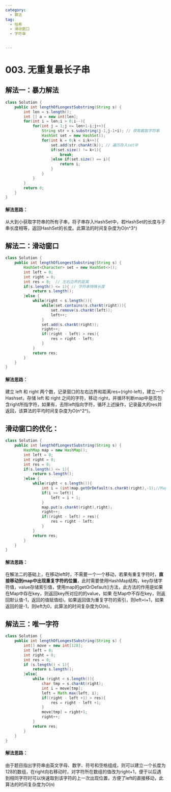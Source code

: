 ```yaml
---
category: 
  - 算法
tag: 
  - 哈希
  - 滑动窗口
  - 字符串

 
---
```

# 003. 无重复最长子串

<Badge text="中等" type="warning" vertical="middle" />

## 解法一：暴力解法

```java
class Solution {
    public int lengthOfLongestSubstring(String s) {
        int len = s.length();
        int [] a = new int[len];
        for(int i = len;i > 0;i--){
            for(int j = 1;j <= len+1-i;j++){
                String str = s.substring(j-1,j-1+i); // 获取截取字符串
                HashSet set = new HashSet();
                for(int k = 0;k < i;k++){
                    set.add(str.charAt(k)); // 遍历存入set中
                    if(set.size() != k+1){
                        break;
                    }else if(set.size() == i){
                        return i;
                    }
                }
            }
        }
        return 0;
    }
}
```

#### 解法思路：

从大到小获取字符串的所有子串，将子串存入HashSet中，若HashSet的长度与子串长度相等，返回HashSet的长度。此算法的时间复杂度为O(n^3^)

## 解法二：滑动窗口

```java
class Solution {
    public int lengthOfLongestSubstring(String s) {
        HashSet<Character> set = new HashSet<>();
        int left = 0;
        int right = 0;
        int res = 0;  // 左右边界的距离
        if(s.length() <= 1){ // 字符串特殊长度
            return s.length();
        }else {
            while(right < s.length()){
                while(set.contains(s.charAt(right))){
                    set.remove(s.charAt(left));
                    left++;
                }
                set.add(s.charAt(right));
                right++;
                if((right - left) > res){
                    res = right - left;
                }
            }
            return res;
        }
    }
}
```

#### 解法思路：

建立 left 和 right 两个数，记录窗口的左右边界和距离res=(right-left)，建立一个Hashset，存储 left 和 right 之间的字符，移动 right，并循环判断map中是否包含right所指字符，如果有，去除left指向字符，循环上述操作，记录最大的res并返回，该算法的平均时间复杂度为O(n^2^)。

## 滑动窗口的优化：

```java
class Solution {
    public int lengthOfLongestSubstring(String s) {
        HashMap map = new HashMap();
        int left = 0;
        int right = 0;
        int res = 0;
        if(s.length() <= 1){
            return s.length();
        }else {
            while(right < s.length()){
                int i = (int)map.getOrDefault(s.charAt(right),-1);//Map中会存储一一对应的key和value。，如果 在Map中存在key，则返回key所对应的的value。如果 在Map中不存在key，则返回默认值。
                if(i >= left){
                    left = i + 1;
                }
                map.put(s.charAt(right),right);
                right++;
                if((right - left) > res){
                    res = right - left;
                }
            }
            return res;
        }
    }
}
```

#### 解法思路：

在解法二的基础上，在移动left时，不需要一个一个移动，若果有重复字符时，**直接移动到map中出现重复字符的位置**，此时需要使用HashMap结构，key存储字符值，value存储索引值，使用map的getOrDefault()方法，此方法的作用是如果在Map中存在key，则返回key所对应的的value，如果 在Map中不存在key，则返回默认值-1，返回的值赋值给i，如果返回值为重复字符的索引，则left=i+1，如果返回的是-1，则left为0，此算法的时间复杂度为O(n)。

## 解法三：唯一字符

```java
class Solution {
    public int lengthOfLongestSubstring(String s) {
        int[] move = new int[128];
        int left = 0;
        int right = 0;
        int res = 0;
        if (s.length() < 1){
            return s.length();
        }else{
            while (right < s.length()){
                char tmp = s.charAt(right);
                int i = move[tmp];
                left = Math.max(left, i);
                if((right - left +1) > res){
                    res = right - left +1;
                }
                move[tmp] = right+1;
                right++;
            }
            return res;
        }
    }
}
```

#### 解法思路：

由于题目指出字符串由英文字母、数字、符号和空格组成，则可以建立一个长度为128的数组，在right向右移动时，对字符所在数组的值改为right+1，便于以后遇到相同字符时可以快速取到该字符的上一次出现位置，方便了left的直接移动，此算法的时间复杂度为O(n)
